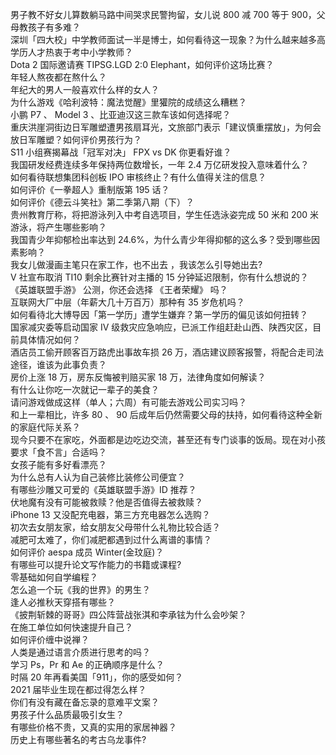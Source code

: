 男子教不好女儿算数躺马路中间哭求民警拘留，女儿说 800 减 700 等于 900，父母教孩子有多难？  
深圳「四大校」中学教师面试一半是博士，如何看待这一现象？为什么越来越多高学历人才热衷于考中小学教师？  
Dota 2 国际邀请赛 TIPSG.LGD 2:0 Elephant，如何评价这场比赛？  
年轻人熬夜都在熬什么？  
年纪大的男人一般喜欢什么样的女人？  
为什么游戏《哈利波特：魔法觉醒》里獾院的成绩这么糟糕？  
小鹏 P7 、 Model 3 、比亚迪汉这三款车该如何选择呢？  
重庆洪崖洞街边日军雕塑遭男孩扇耳光，文旅部门表示「建议慎重摆放」，为何会放日军雕塑？如何评价男孩行为？  
S11 小组赛揭幕战「冠军对决」 FPX vs DK 你更看好谁？  
我国研发经费连续多年保持两位数增长，一年 2.4 万亿研发投入意味着什么？  
如何看待联想集团科创板 IPO 审核终止？有什么值得关注的信息？  
如何评价《一拳超人》重制版第 195 话？  
如何评价《德云斗笑社》第二季第八期（下）？  
贵州教育厅称，将把游泳列入中考自选项目，学生任选泳姿完成 50 米和 200 米游泳，将产生哪些影响？  
我国青少年抑郁检出率达到 24.6%，为什么青少年得抑郁的这么多？受到哪些因素影响？  
我女儿做漫画主笔只在家工作，也不出去 ，我该怎么引导她出去?  
V 社宣布取消 TI10 剩余比赛针对主播的 15 分钟延迟限制，你有什么想说的？  
《英雄联盟手游》 公测，你还会选择 《王者荣耀》 吗？  
互联网大厂中层（年薪大几十万百万）那种有 35 岁危机吗？  
如何看待北大博导因「第一学历」遭学生嫌弃？第一学历的偏见该如何扭转？  
国家减灾委等启动国家 Ⅳ 级救灾应急响应，已派工作组赶赴山西、陕西灾区，目前具体情况如何？  
酒店员工偷开顾客百万路虎出事故车损 26 万，酒店建议顾客报警，将配合走司法途径，谁该为此事负责？  
房价上涨 18 万，房东反悔被判赔买家 18 万，法律角度如何解读？  
有什么让你吃一次就记一辈子的美食？  
请问游戏做成这样（单人；六周）有可能去游戏公司实习吗？  
和上一辈相比，许多 80 、 90 后成年后仍然需要父母的扶持，如何看待这种全新的家庭代际关系？  
现今只要不在家吃，外面都是边吃边交流，甚至还有专门谈事的饭局。现在对小孩要求「食不言」合适吗？  
女孩子能有多好看漂亮？  
为什么总有人认为自己装修比装修公司便宜？  
有哪些沙雕又可爱的《英雄联盟手游》ID 推荐？  
伏地魔有没有可能被救赎？他是否值得去被救赎？  
iPhone 13 又没配充电器，第三方充电器怎么选购？  
初次去女朋友家，给女朋友父母带什么礼物比较合适？  
减肥可太难了，你们减肥都遇到过什么离谱的事情？  
如何评价 aespa 成员 Winter(金玟庭)？  
有哪些可以提升论文写作能力的书籍或课程?  
零基础如何自学编程？  
怎么追一个玩《我的世界》的男生？  
逢人必推秋天穿搭有哪些？  
《披荆斩棘的哥哥》四公阵营战张淇和李承铉为什么会吵架？  
在施工单位如何快速提升自己？  
如何评价缠中说禅？  
人类是通过语言介质进行思考的吗？  
学习 Ps，Pr 和 Ae 的正确顺序是什么？  
时隔 20 年再看美国「911」，你的感受如何？  
2021 届毕业生现在都过得怎么样？  
你们有没有藏在备忘录的意难平文案？  
男孩子什么品质最吸引女生？  
有哪些价格不贵，又真的实用的家居神器？  
历史上有哪些著名的考古乌龙事件?  
